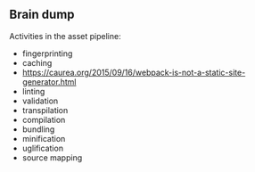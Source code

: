 ## Brain dump

Activities in the asset pipeline:

- fingerprinting
- caching
- https://caurea.org/2015/09/16/webpack-is-not-a-static-site-generator.html
- linting
- validation
- transpilation
- compilation
- bundling
- minification
- uglification
- source mapping
